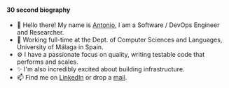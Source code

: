 #### 30 second biography

* 👋 Hello there! My name is [Antonio](https://benhid.com), I am a Software / DevOps Engineer and Researcher.
* 🏢 Working full-time at the Dept. of Computer Sciences and Languages, University of Málaga in Spain.
* ⚙️ I have a passionate focus on quality, writing testable code that performs and scales.
* ✨ I'm also incredibly excited about building infrastructure.
* 📫 Find me on <a href="https://www.linkedin.com/in/benhid/">LinkedIn</a> or drop a <a href="mailto:antoniobenitezhid@gmail.com">mail</a>.
